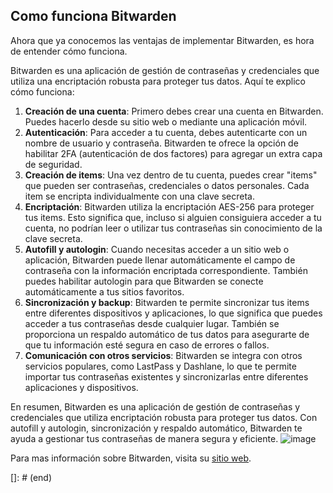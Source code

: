 ## Como funciona Bitwarden

Ahora que ya conocemos las ventajas de implementar Bitwarden, es hora de entender cómo funciona.

Bitwarden es una aplicación de gestión de contraseñas y credenciales que utiliza una encriptación robusta para proteger tus datos. Aquí te explico cómo funciona:

1. **Creación de una cuenta**: Primero debes crear una cuenta en Bitwarden. Puedes hacerlo desde su sitio web o mediante una aplicación móvil.
2. **Autenticación**: Para acceder a tu cuenta, debes autenticarte con un nombre de usuario y contraseña. Bitwarden te ofrece la opción de habilitar 2FA (autenticación de dos factores) para agregar un extra capa de seguridad.
3. **Creación de items**: Una vez dentro de tu cuenta, puedes crear "items" que pueden ser contraseñas, credenciales o datos personales. Cada item se encripta individualmente con una clave secreta.
4. **Encriptación**: Bitwarden utiliza la encriptación AES-256 para proteger tus items. Esto significa que, incluso si alguien consiguiera acceder a tu cuenta, no podrían leer o utilizar tus contraseñas sin conocimiento de la clave secreta.
5. **Autofill y autologin**: Cuando necesitas acceder a un sitio web o aplicación, Bitwarden puede llenar automáticamente el campo de contraseña con la información encriptada correspondiente. También puedes habilitar autologin para que Bitwarden se conecte automáticamente a tus sitios favoritos.
6. **Sincronización y backup**: Bitwarden te permite sincronizar tus items entre diferentes dispositivos y aplicaciones, lo que significa que puedes acceder a tus contraseñas desde cualquier lugar. También se proporciona un respaldo automático de tus datos para asegurarte de que tu información esté segura en caso de errores o fallos.
7. **Comunicación con otros servicios**: Bitwarden se integra con otros servicios populares, como LastPass y Dashlane, lo que te permite importar tus contraseñas existentes y sincronizarlas entre diferentes aplicaciones y dispositivos.
   
En resumen, Bitwarden es una aplicación de gestión de contraseñas y credenciales que utiliza encriptación robusta para proteger tus datos. Con autofill y autologin, sincronización y respaldo automático, Bitwarden te ayuda a gestionar tus contraseñas de manera segura y eficiente.
![image](https://rms-api-alpha.dsroma.info/v1/q/URS-Wj.goal-image)


Para mas información sobre Bitwarden, visita su [sitio web](https://bitwarden.com/).

[]: # (end)